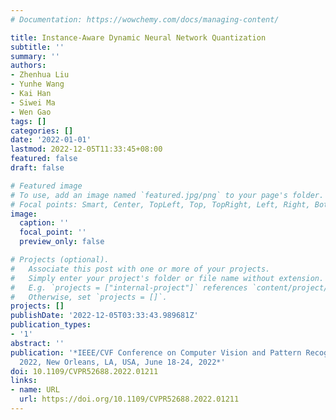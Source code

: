 ```yaml
---
# Documentation: https://wowchemy.com/docs/managing-content/

title: Instance-Aware Dynamic Neural Network Quantization
subtitle: ''
summary: ''
authors:
- Zhenhua Liu
- Yunhe Wang
- Kai Han
- Siwei Ma
- Wen Gao
tags: []
categories: []
date: '2022-01-01'
lastmod: 2022-12-05T11:33:45+08:00
featured: false
draft: false

# Featured image
# To use, add an image named `featured.jpg/png` to your page's folder.
# Focal points: Smart, Center, TopLeft, Top, TopRight, Left, Right, BottomLeft, Bottom, BottomRight.
image:
  caption: ''
  focal_point: ''
  preview_only: false

# Projects (optional).
#   Associate this post with one or more of your projects.
#   Simply enter your project's folder or file name without extension.
#   E.g. `projects = ["internal-project"]` references `content/project/deep-learning/index.md`.
#   Otherwise, set `projects = []`.
projects: []
publishDate: '2022-12-05T03:33:43.989681Z'
publication_types:
- '1'
abstract: ''
publication: '*IEEE/CVF Conference on Computer Vision and Pattern Recognition, CVPR
  2022, New Orleans, LA, USA, June 18-24, 2022*'
doi: 10.1109/CVPR52688.2022.01211
links:
- name: URL
  url: https://doi.org/10.1109/CVPR52688.2022.01211
---
```

